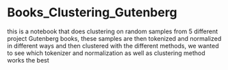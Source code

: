# Books_Clustering_Gutenberg
this is a notebook that does clustering on random samples from 5 different project Gutenberg books, these samples are then tokenized and normalized in different ways and then clustered with the different methods, we wanted to see which tokenizer and normalization as well as clustering method works the best
